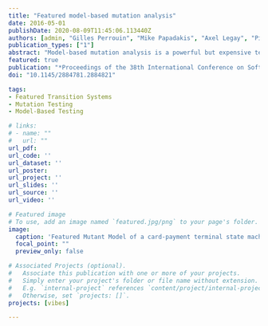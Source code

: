 ```yaml
---
title: "Featured model-based mutation analysis"
date: 2016-05-01
publishDate: 2020-08-09T11:45:06.113440Z
authors: [admin, "Gilles Perrouin", "Mike Papadakis", "Axel Legay", "Pierre-Yves Schobbens", "Patrick Heymans"]
publication_types: ["1"]
abstract: "Model-based mutation analysis is a powerful but expensive testing technique. We tackle this problem by proposing an optimization technique that drastically speeds up the mutant execution process. Central to this approach is the Featured Mutant Model, a modeling framework for mutation analysis inspired by the software product line paradigm. It uses behavioral variability models, viz., Featured Transition Systems, which enable the optimized generation, configuration and execution of mutants. We provide results, based on models with thousands of transitions, suggesting that our technique is fast and scalable. We found that it outperforms previous approaches by several orders of magnitude and that it makes higher-order mutation practically applicable."
featured: true
publication: "*Proceedings of the 38th International Conference on Software Engineering (ICSE '16)*"
doi: "10.1145/2884781.2884821"

tags:
- Featured Transition Systems
- Mutation Testing
- Model-Based Testing

# links:
# - name: ""
#   url: ""
url_pdf:
url_code: ''
url_dataset: ''
url_poster:
url_project: ''
url_slides: ''
url_source: ''
url_video: ''

# Featured image
# To use, add an image named `featured.jpg/png` to your page's folder.
image:
  caption: 'Featured Mutant Model of a card-payment terminal state machine'
  focal_point: ""
  preview_only: false

# Associated Projects (optional).
#   Associate this publication with one or more of your projects.
#   Simply enter your project's folder or file name without extension.
#   E.g. `internal-project` references `content/project/internal-project/index.md`.
#   Otherwise, set `projects: []`.
projects: [vibes]

---
```

